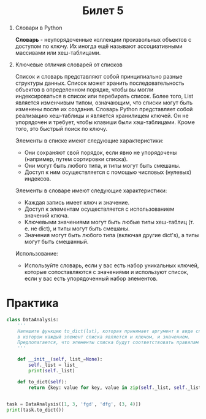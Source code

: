 <h1 align='center'>Билет 5</h1>

1. Словари в Python

    **Словарь** - неупорядоченные коллекции произвольных объектов с доступом по ключу. Их иногда ещё называют ассоциативными массивами или хеш-таблицами.

2. Ключевые отличия словарей от списков

    Список и словарь представляют собой принципиально разные структуры данных. Список может хранить последовательность объектов в определенном порядке, чтобы вы могли индексироваться в список или перебирать список. Более того, List является изменчивым типом, означающим, что списки могут быть изменены после их создания. Словарь Python представляет собой реализацию хеш-таблицы и является хранилищем ключей. Он не упорядочен и требует, чтобы клавиши были хэш-таблицами. Кроме того, это быстрый поиск по ключу.

    Элементы в списке имеют следующие характеристики:

    * Они сохраняют свой порядок, если явно не упорядочены (например, путем сортировки списка).
    * Они могут быть любого типа, и типы могут быть смешаны.
    * Доступ к ним осуществляется с помощью числовых (нулевых) индексов.


    Элементы в словаре имеют следующие характеристики:

    * Каждая запись имеет ключ и значение.
    * Доступ к элементам осуществляется с использованием значений ключа.
    * Ключевыми значениями могут быть любые типы хеш-таблиц (т. е. не dict), и типы могут быть смешаны.
    * Значения могут быть любого типа (включая другие dict's), а типы могут быть смешанный.

    Использование:

    * Используйте словарь, если у вас есть набор уникальных ключей, которые сопоставляются с значениями и используют список, если у вас есть упорядоченный набор элементов.

# Практика

```python
class DataAnalysis:
    '''
    Напишите функцию to_dict(lst), которая принимает аргумент в виде списка и возвращает словарь,
    в котором каждый элемент списка является и ключом, и значением.
    Предполагается, что элементы списка будут соответствовать правилам задания ключей в словарях.
    '''

    def __init__(self, list_=None):
        self._list = list_
        print(self._list)

    def to_dict(self):
        return {key: value for key, value in zip(self._list, self._list)}
        

task = DataAnalysis([1, 3, 'fgd', 'dfg', (3, 4)])
print(task.to_dict())
```
